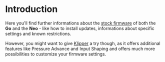 <link rel=”manifest” href=”docs/manifest.webmanifest”>

# Introduction
Here you'll find further informations about the [stock firmware](fw_marlin.md) of both the **Go** and the **Neo** - like how to install updates, informations about specific settings and known restrictions.  
  
However, you might want to give [Klipper](fw_klipper.md) a try though, as it offers additional features like Pressure Advance and Input Shaping and offers much more possibilities to customize your firmware settings.  
